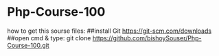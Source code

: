 # Php-Course-100
how to get this sourse files:
##install Git
https://git-scm.com/downloads
##open cmd & type:
git clone https://github.com/bishoySouser/Php-Course-100.git
